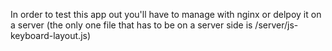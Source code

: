 In order to test this app out you'll have to manage with nginx or delpoy it on a server (the only one file that has to be on a server side is /server/js-keyboard-layout.js)
